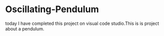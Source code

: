 # Oscillating-Pendulum
today I have completed this project on visual code studio.This is is project about a pendulum.
